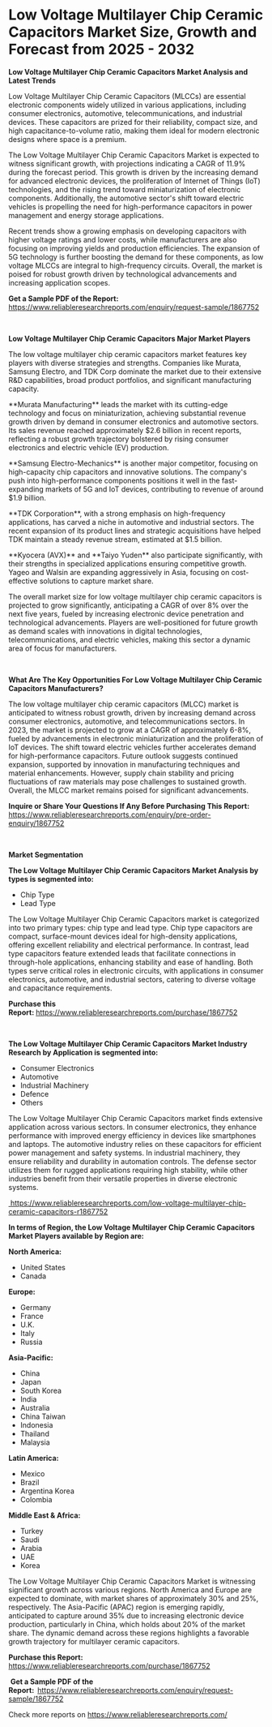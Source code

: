 <p><h1>Low Voltage Multilayer Chip Ceramic Capacitors Market Size, Growth and Forecast from 2025 - 2032</h1></p><p><strong>Low Voltage Multilayer Chip Ceramic Capacitors Market Analysis and Latest Trends</strong></p>
<p><p>Low Voltage Multilayer Chip Ceramic Capacitors (MLCCs) are essential electronic components widely utilized in various applications, including consumer electronics, automotive, telecommunications, and industrial devices. These capacitors are prized for their reliability, compact size, and high capacitance-to-volume ratio, making them ideal for modern electronic designs where space is a premium.</p><p>The Low Voltage Multilayer Chip Ceramic Capacitors Market is expected to witness significant growth, with projections indicating a CAGR of 11.9% during the forecast period. This growth is driven by the increasing demand for advanced electronic devices, the proliferation of Internet of Things (IoT) technologies, and the rising trend toward miniaturization of electronic components. Additionally, the automotive sector's shift toward electric vehicles is propelling the need for high-performance capacitors in power management and energy storage applications.</p><p>Recent trends show a growing emphasis on developing capacitors with higher voltage ratings and lower costs, while manufacturers are also focusing on improving yields and production efficiencies. The expansion of 5G technology is further boosting the demand for these components, as low voltage MLCCs are integral to high-frequency circuits. Overall, the market is poised for robust growth driven by technological advancements and increasing application scopes.</p></p>
<p><strong>Get a Sample PDF of the Report:&nbsp;</strong> <a href="https://www.reliableresearchreports.com/enquiry/request-sample/1867752?utm_campaign=2738&utm_medium=2&utm_source=Github&utm_content=ia&utm_term=07042025&utm_id=low-voltage-multilayer-chip-ceramic-capacitors">https://www.reliableresearchreports.com/enquiry/request-sample/1867752</a></p>
<p>&nbsp;</p>
<p><strong>Low Voltage Multilayer Chip Ceramic Capacitors Major Market Players</strong></p>
<p><p>The low voltage multilayer chip ceramic capacitors market features key players with diverse strategies and strengths. Companies like Murata, Samsung Electro, and TDK Corp dominate the market due to their extensive R&D capabilities, broad product portfolios, and significant manufacturing capacity. </p><p>**Murata Manufacturing** leads the market with its cutting-edge technology and focus on miniaturization, achieving substantial revenue growth driven by demand in consumer electronics and automotive sectors. Its sales revenue reached approximately $2.6 billion in recent reports, reflecting a robust growth trajectory bolstered by rising consumer electronics and electric vehicle (EV) production.</p><p>**Samsung Electro-Mechanics** is another major competitor, focusing on high-capacity chip capacitors and innovative solutions. The company's push into high-performance components positions it well in the fast-expanding markets of 5G and IoT devices, contributing to revenue of around $1.9 billion.</p><p>**TDK Corporation**, with a strong emphasis on high-frequency applications, has carved a niche in automotive and industrial sectors. The recent expansion of its product lines and strategic acquisitions have helped TDK maintain a steady revenue stream, estimated at $1.5 billion.</p><p>**Kyocera (AVX)** and **Taiyo Yuden** also participate significantly, with their strengths in specialized applications ensuring competitive growth. Yageo and Walsin are expanding aggressively in Asia, focusing on cost-effective solutions to capture market share.</p><p>The overall market size for low voltage multilayer chip ceramic capacitors is projected to grow significantly, anticipating a CAGR of over 8% over the next five years, fueled by increasing electronic device penetration and technological advancements. Players are well-positioned for future growth as demand scales with innovations in digital technologies, telecommunications, and electric vehicles, making this sector a dynamic area of focus for manufacturers.</p></p>
<p>&nbsp;</p>
<p><strong>What Are The Key Opportunities For Low Voltage Multilayer Chip Ceramic Capacitors Manufacturers?</strong></p>
<p><p>The low voltage multilayer chip ceramic capacitors (MLCC) market is anticipated to witness robust growth, driven by increasing demand across consumer electronics, automotive, and telecommunications sectors. In 2023, the market is projected to grow at a CAGR of approximately 6-8%, fueled by advancements in electronic miniaturization and the proliferation of IoT devices. The shift toward electric vehicles further accelerates demand for high-performance capacitors. Future outlook suggests continued expansion, supported by innovation in manufacturing techniques and material enhancements. However, supply chain stability and pricing fluctuations of raw materials may pose challenges to sustained growth. Overall, the MLCC market remains poised for significant advancements.</p></p>
<p><strong>Inquire or Share Your Questions If Any Before Purchasing This Report:</strong> <a href="https://www.reliableresearchreports.com/enquiry/pre-order-enquiry/1867752?utm_campaign=2738&utm_medium=2&utm_source=Github&utm_content=ia&utm_term=07042025&utm_id=low-voltage-multilayer-chip-ceramic-capacitors">https://www.reliableresearchreports.com/enquiry/pre-order-enquiry/1867752</a></p>
<p>&nbsp;</p>
<p><strong>Market Segmentation</strong></p>
<p><strong>The Low Voltage Multilayer Chip Ceramic Capacitors Market Analysis by types is segmented into:</strong></p>
<p><ul><li>Chip Type</li><li>Lead Type</li></ul></p>
<p><p>The Low Voltage Multilayer Chip Ceramic Capacitors market is categorized into two primary types: chip type and lead type. Chip type capacitors are compact, surface-mount devices ideal for high-density applications, offering excellent reliability and electrical performance. In contrast, lead type capacitors feature extended leads that facilitate connections in through-hole applications, enhancing stability and ease of handling. Both types serve critical roles in electronic circuits, with applications in consumer electronics, automotive, and industrial sectors, catering to diverse voltage and capacitance requirements.</p></p>
<p><strong>Purchase this Report:&nbsp;</strong><a href="https://www.reliableresearchreports.com/purchase/1867752?utm_campaign=2738&utm_medium=2&utm_source=Github&utm_content=ia&utm_term=07042025&utm_id=low-voltage-multilayer-chip-ceramic-capacitors">https://www.reliableresearchreports.com/purchase/1867752</a></p>
<p>&nbsp;</p>
<p><strong>The Low Voltage Multilayer Chip Ceramic Capacitors Market Industry Research by Application is segmented into:</strong></p>
<p><ul><li>Consumer Electronics</li><li>Automotive</li><li>Industrial Machinery</li><li>Defence</li><li>Others</li></ul></p>
<p><p>The Low Voltage Multilayer Chip Ceramic Capacitors market finds extensive application across various sectors. In consumer electronics, they enhance performance with improved energy efficiency in devices like smartphones and laptops. The automotive industry relies on these capacitors for efficient power management and safety systems. In industrial machinery, they ensure reliability and durability in automation controls. The defense sector utilizes them for rugged applications requiring high stability, while other industries benefit from their versatile properties in diverse electronic systems.</p></p>
<p><a href="https://www.reliableresearchreports.com/low-voltage-multilayer-chip-ceramic-capacitors-r1867752?utm_campaign=2738&utm_medium=2&utm_source=Github&utm_content=ia&utm_term=07042025&utm_id=low-voltage-multilayer-chip-ceramic-capacitors">&nbsp;https://www.reliableresearchreports.com/low-voltage-multilayer-chip-ceramic-capacitors-r1867752</a></p>
<p><strong>In terms of Region, the Low Voltage Multilayer Chip Ceramic Capacitors Market Players available by Region are:</strong></p>
<p>
    <p> <strong> North America: </strong>
        <ul>
            <li>United States</li>
            <li>Canada</li>
        </ul>
        </p> 
    <p> <strong> Europe: </strong>
        <ul>
            <li>Germany</li>
            <li>France</li>
            <li>U.K.</li>
            <li>Italy</li>
            <li>Russia</li>
        </ul>
        </p> 
    <p> <strong> Asia-Pacific: </strong>
        <ul>
            <li>China</li>
            <li>Japan</li>
            <li>South Korea</li>
            <li>India</li>
            <li>Australia</li>
            <li>China Taiwan</li>
            <li>Indonesia</li>
            <li>Thailand</li>
            <li>Malaysia</li>
        </ul>
        </p> 
    <p> <strong> Latin America: </strong>
        <ul>
            <li>Mexico</li>
            <li>Brazil</li>
            <li>Argentina Korea</li>
            <li>Colombia</li>
        </ul>
        </p> 
    <p> <strong> Middle East & Africa: </strong>
        <ul>
            <li>Turkey</li>
            <li>Saudi</li>
            <li>Arabia</li>
            <li>UAE</li>
            <li>Korea</li>
        </ul>
    </p>
    </p>
<p><p>The Low Voltage Multilayer Chip Ceramic Capacitors Market is witnessing significant growth across various regions. North America and Europe are expected to dominate, with market shares of approximately 30% and 25%, respectively. The Asia-Pacific (APAC) region is emerging rapidly, anticipated to capture around 35% due to increasing electronic device production, particularly in China, which holds about 20% of the market share. The dynamic demand across these regions highlights a favorable growth trajectory for multilayer ceramic capacitors.</p></p>
<p><strong>Purchase this Report: </strong><a href="https://www.reliableresearchreports.com/purchase/1867752?utm_campaign=2738&utm_medium=2&utm_source=Github&utm_content=ia&utm_term=07042025&utm_id=low-voltage-multilayer-chip-ceramic-capacitors">https://www.reliableresearchreports.com/purchase/1867752</a></p>
<p>&nbsp;<strong>Get a Sample PDF of the Report:&nbsp;&nbsp;</strong><a href="https://www.reliableresearchreports.com/enquiry/request-sample/1867752?utm_campaign=2738&utm_medium=2&utm_source=Github&utm_content=ia&utm_term=07042025&utm_id=low-voltage-multilayer-chip-ceramic-capacitors">https://www.reliableresearchreports.com/enquiry/request-sample/1867752</a></p>
<p><strong></strong></p>
<p>Check more reports on <a href="https://www.reliableresearchreports.com/?utm_campaign=2738&utm_medium=2&utm_source=Github&utm_content=ia&utm_term=07042025&utm_id=low-voltage-multilayer-chip-ceramic-capacitors">https://www.reliableresearchreports.com/</a></p>